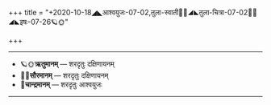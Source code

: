 +++
title = "+2020-10-18◢◣आश्वयुजः-07-02,तुला-स्वाती🌛🌌◢◣तुला-चित्रा-07-02🌌🌞◢◣इषः-07-26🪐🌞"

+++
___________________
- 🪐🌞**ऋतुमानम्** — शरदृतुः दक्षिणायनम्
- 🌌🌞**सौरमानम्** — शरदृतुः दक्षिणायनम्
- 🌛**चान्द्रमानम्** — शरदृतुः आश्वयुजः
___________________

